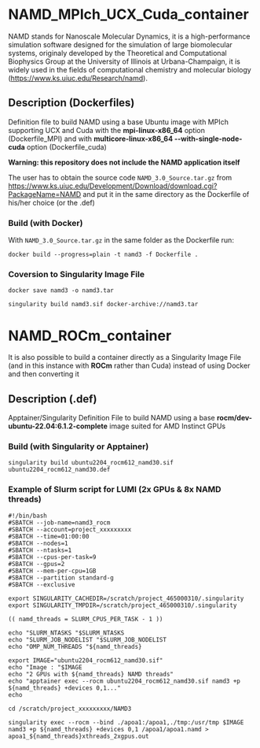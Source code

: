 # NAMD_MPIch_UCX_Cuda_container

NAMD stands for Nanoscale Molecular Dynamics, it is a high-performance simulation software designed for the simulation of large biomolecular systems, originaly developed by the Theoretical and Computational Biophysics Group at the University of Illinois at Urbana-Champaign, it is widely used in the fields of computational chemistry and molecular biology (https://www.ks.uiuc.edu/Research/namd).

## Description (Dockerfiles)

Definition file to build NAMD using a base Ubuntu image with MPIch supporting UCX and Cuda with the **mpi-linux-x86_64** option (Dockerfile_MPI) and with **multicore-linux-x86_64 --with-single-node-cuda** option (Dockerfile_cuda)

**Warning: this repository does not include the NAMD application itself**

The user has to obtain the source code `NAMD_3.0_Source.tar.gz` from https://www.ks.uiuc.edu/Development/Download/download.cgi?PackageName=NAMD and put it in the same directory as the Dockerfile of his/her choice (or the .def)

### Build (with Docker)

With `NAMD_3.0_Source.tar.gz` in the same folder as the Dockerfile run:

```
docker build --progress=plain -t namd3 -f Dockerfile .
```

### Coversion to Singularity Image File

```
docker save namd3 -o namd3.tar

singularity build namd3.sif docker-archive://namd3.tar

```

# NAMD_ROCm_container

It is also possible to build a container directly as a Singularity Image File (and in this instance with **ROCm** rather than Cuda) instead of using Docker and then converting it

## Description (.def)

Apptainer/Singularity Definition File to build NAMD using a base **rocm/dev-ubuntu-22.04:6.1.2-complete** image suited for AMD Instinct GPUs

### Build (with Singularity or Apptainer)

```
singularity build ubuntu2204_rocm612_namd30.sif ubuntu2204_rocm612_namd30.def
```

### Example of Slurm script for LUMI (2x GPUs & 8x NAMD threads)

```
#!/bin/bash
#SBATCH --job-name=namd3_rocm
#SBATCH --account=project_xxxxxxxxx
#SBATCH --time=01:00:00
#SBATCH --nodes=1
#SBATCH --ntasks=1     
#SBATCH --cpus-per-task=9
#SBATCH --gpus=2
#SBATCH --mem-per-cpu=1GB
#SBATCH --partition standard-g
#SBATCH --exclusive

export SINGULARITY_CACHEDIR=/scratch/project_465000310/.singularity
export SINGULARITY_TMPDIR=/scratch/project_465000310/.singularity

(( namd_threads = SLURM_CPUS_PER_TASK - 1 ))

echo "SLURM_NTASKS "$SLURM_NTASKS
echo "SLURM_JOB_NODELIST "$SLURM_JOB_NODELIST
echo "OMP_NUM_THREADS "${namd_threads}

export IMAGE="ubuntu2204_rocm612_namd30.sif"
echo "Image : "$IMAGE
echo "2 GPUs with ${namd_threads} NAMD threads"
echo "apptainer exec --rocm ubuntu2204_rocm612_namd30.sif namd3 +p ${namd_threads} +devices 0,1..."
echo

cd /scratch/project_xxxxxxxxx/NAMD3

singularity exec --rocm --bind ./apoa1:/apoa1,./tmp:/usr/tmp $IMAGE namd3 +p ${namd_threads} +devices 0,1 /apoa1/apoa1.namd > apoa1_${namd_threads}xthreads_2xgpus.out
```
